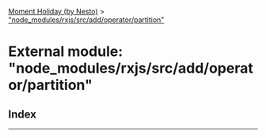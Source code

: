 [Moment Holiday (by Nesto)](../README.md) > ["node_modules/rxjs/src/add/operator/partition"](../modules/_node_modules_rxjs_src_add_operator_partition_.md)

# External module: "node_modules/rxjs/src/add/operator/partition"

## Index

---

